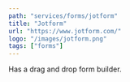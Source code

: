 ```yaml
---
path: "services/forms/jotform"
title: "Jotform"
url: "https://www.jotform.com/"
logo: "/images/jotform.png"
tags: ["forms"]
---
```


Has a drag and drop form builder.
